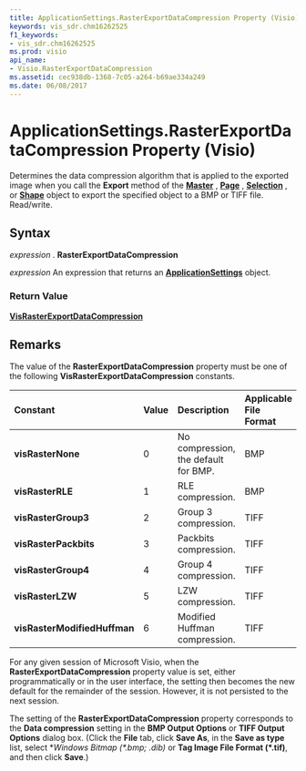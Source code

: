 ```yaml
---
title: ApplicationSettings.RasterExportDataCompression Property (Visio)
keywords: vis_sdr.chm16262525
f1_keywords:
- vis_sdr.chm16262525
ms.prod: visio
api_name:
- Visio.RasterExportDataCompression
ms.assetid: cec938db-1368-7c05-a264-b69ae334a249
ms.date: 06/08/2017
---
```



# ApplicationSettings.RasterExportDataCompression Property (Visio)

Determines the data compression algorithm that is applied to the exported image when you call the  **Export** method of the **[Master](Visio.Master.md)** , **[Page](Visio.Page.md)** , **[Selection](Visio.Selection.md)** , or **[Shape](Visio.Shape.md)** object to export the specified object to a BMP or TIFF file. Read/write.


## Syntax

 _expression_ . **RasterExportDataCompression**

 _expression_ An expression that returns an **[ApplicationSettings](Visio.ApplicationSettings.md)** object.


### Return Value

 **[VisRasterExportDataCompression](Visio.VisRasterExportDataCompression.md)**


## Remarks

The value of the  **RasterExportDataCompression** property must be one of the following **VisRasterExportDataCompression** constants.



|**Constant**|**Value**|**Description**|**Applicable File Format**|
|:-----|:-----|:-----|:-----|
| **visRasterNone**|0|No compression, the default for BMP.|BMP|
| **visRasterRLE**|1|RLE compression.|BMP|
| **visRasterGroup3**|2|Group 3 compression.|TIFF|
| **visRasterPackbits**|3|Packbits compression.|TIFF|
| **visRasterGroup4**|4|Group 4 compression.|TIFF|
| **visRasterLZW**|5|LZW compression.|TIFF|
| **visRasterModifiedHuffman**|6|Modified Huffman compression.|TIFF|
For any given session of Microsoft Visio, when the  **RasterExportDataCompression** property value is set, either programmatically or in the user interface, the setting then becomes the new default for the remainder of the session. However, it is not persisted to the next session.

The setting of the  **RasterExportDataCompression** property corresponds to the **Data compression** setting in the **BMP Output Options** or **TIFF Output Options** dialog box. (Click the **File** tab, click **Save As**, in the  **Save as type** list, select **Windows Bitmap (*.bmp; *.dib)** or **Tag Image File Format (*.tif)**, and then click  **Save**.)


